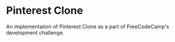 # Pinterest Clone
An implementation of Pinterest Clone as a part of FreeCodeCamp's development challenge.

